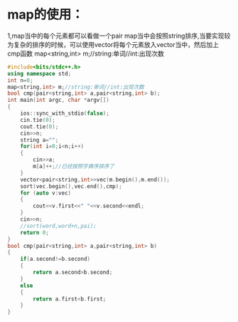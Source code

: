 # map的使用：
1,map当中的每个元素都可以看做一个pair
map当中会按照string排序,当要实现较为复杂的排序的时候，可以使用vector将每个元素放入vector当中，然后加上cmp函数
map<string,int> m;//string:单词//int:出现次数
```cpp
#include<bits/stdc++.h>
using namespace std;
int n=0;
map<string,int> m;//string:单词//int:出现次数
bool cmp(pair<string,int> a,pair<string,int> b);
int main(int argc, char *argv[]) 
{
    ios::sync_with_stdio(false);
	cin.tie(0);
	cout.tie(0);
	cin>>n;
	string a="";
	for(int i=0;i<n;i++)
	{
		cin>>a;
        m[a]++;//已经按照字典序排序了
    }
    vector<pair<string,int>>vec(m.begin(),m.end());
    sort(vec.begin(),vec.end(),cmp);
    for (auto v:vec)
    {
        cout<<v.first<<" "<<v.second<<endl;
    }
    cin>>n;
	//sort(word,word+n,pai);
	return 0;
}
bool cmp(pair<string,int> a,pair<string,int> b)
{
    if(a.second!=b.second)
    {
        return a.second>b.second;
    }
    else
    {
        return a.first<b.first;
    }
}
```